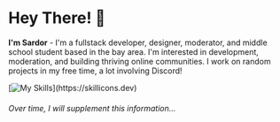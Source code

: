# Hey There! 👋
**I'm Sardor** - I'm a fullstack developer, designer, moderator, and middle school student based in the bay area. I'm interested in development, moderation, and building thriving online communities. I work on random projects in my free time, a lot involving Discord!

[![My Skills](https://skillicons.dev/icons?i=js,vue,python,django,docker,nginx,)](https://skillicons.dev)

###### Over time, I will supplement this information...

<!-- dark -->

[Sardor]:https://github.com/sardor-wd
